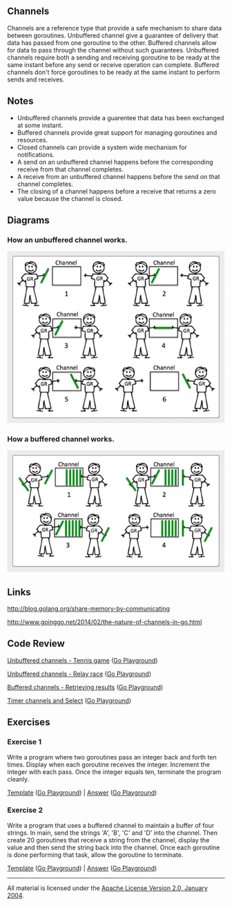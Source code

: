 ## Channels
Channels are a reference type that provide a safe mechanism to share data between goroutines. Unbuffered channel give a guarantee of delivery that data has passed from one goroutine to the other. Buffered channels allow for data to pass through the channel without such guarantees. Unbuffered channels require both a sending and receiving goroutine to be ready at the same instant before any send or receive operation can complete. Buffered channels don't force goroutines to be ready at the same instant to perform sends and receives.

## Notes

* Unbuffered channels provide a guarentee that data has been exchanged at some instant.
* Buffered channels provide great support for managing goroutines and resources.
* Closed channels can provide a system wide mechanism for notifications.
* A send on an unbuffered channel happens before the corresponding receive from that channel completes.
* A receive from an unbuffered channel happens before the send on that channel completes.
* The closing of a channel happens before a receive that returns a zero value because the channel is closed.

## Diagrams

### How an unbuffered channel works.

![Ardan Labs](unbuffered.png)

### How a buffered channel works.

![Ardan Labs](buffered.png)

## Links

http://blog.golang.org/share-memory-by-communicating

http://www.goinggo.net/2014/02/the-nature-of-channels-in-go.html

## Code Review

[Unbuffered channels - Tennis game](example1/example1.go) ([Go Playground](https://play.golang.org/p/kuxUFMqy-9))

[Unbuffered channels - Relay race](example2/example2.go) ([Go Playground](http://play.golang.org/p/r1-v3Pf0wz))

[Buffered channels - Retrieving results](example3/example3.go) ([Go Playground](http://play.golang.org/p/_nAP4DKQpL))

[Timer channels and Select](example4/example4.go) ([Go Playground](http://play.golang.org/p/OwIUceuKrM))

## Exercises

### Exercise 1
Write a program where two goroutines pass an integer back and forth ten times. Display when each goroutine receives the integer. Increment the integer with each pass. Once the integer equals ten, terminate the program cleanly.

[Template](exercises/template1/template1.go) ([Go Playground](http://play.golang.org/p/pkWv2bBYRf)) | 
[Answer](exercises/exercise1/exercise1.go) ([Go Playground](http://play.golang.org/p/IUnk_NNF5N))

### Exercise 2
Write a program that uses a buffered channel to maintain a buffer of four strings. In main, send the strings 'A', 'B', 'C' and 'D' into the channel. Then create 20 goroutines that receive a string from the channel, display the value and then send the string back into the channel. Once each goroutine is done performing that task, allow the goroutine to terminate.

[Template](exercises/template2/template2.go) ([Go Playground](http://play.golang.org/p/JRDwcCdBDi)) | 
[Answer](exercises/exercise2/exercise2.go) ([Go Playground](http://play.golang.org/p/AUViIO0quk))
___
All material is licensed under the [Apache License Version 2.0, January 2004](http://www.apache.org/licenses/LICENSE-2.0).
